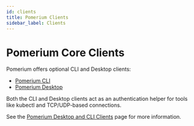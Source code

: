 ```yaml
---
id: clients
title: Pomerium Clients
sidebar_label: Clients
---
```


# Pomerium Core Clients

Pomerium offers optional CLI and Desktop clients:

- [Pomerium CLI](/docs/clients/pomerium-cli)
- [Pomerium Desktop](/docs/clients/pomerium-desktop)

Both the CLI and Desktop clients act as an authentication helper for tools like kubectl and TCP/UDP-based connections.

See the [Pomerium Desktop and CLI Clients](/docs/capabilities/tcp/client) page for more information.
